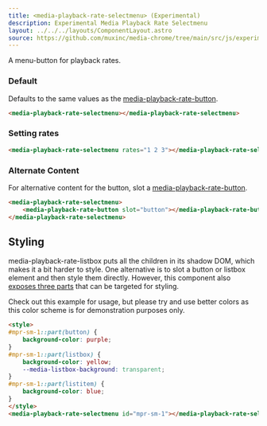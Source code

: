 ```yaml
---
title: <media-playback-rate-selectmenu> (Experimental)
description: Experimental Media Playback Rate Selectmenu
layout: ../../../layouts/ComponentLayout.astro
source: https://github.com/muxinc/media-chrome/tree/main/src/js/experimental/media-playback-rate-selectmenu.mjs
---
```


A menu-button for playback rates.

### Default

Defaults to the same values as the [media-playback-rate-button](./media-playback-rate-button).

<media-playback-rate-selectmenu></media-playback-rate-selectmenu>

```html
<media-playback-rate-selectmenu></media-playback-rate-selectmenu>
```

### Setting rates

<media-playback-rate-selectmenu rates="1 2 3"></media-playback-rate-selectmenu>

```html
<media-playback-rate-selectmenu rates="1 2 3"></media-playback-rate-selectmenu>
```

### Alternate Content

For alternative content for the button, slot a [media-playback-rate-button](./media-playback-rate-button).

<media-playback-rate-selectmenu>
    <media-playback-rate-button slot="button"></media-playback-rate-button>
</media-playback-rate-selectmenu>

```html
<media-playback-rate-selectmenu>
    <media-playback-rate-button slot="button"></media-playback-rate-button>
</media-playback-rate-selectmenu>
```

## Styling

media-playback-rate-listbox puts all the children in its shadow DOM, which makes it a bit harder to style. One alternative is to slot a button or listbox element and then style them directly. However, this component also [exposes three parts](#exposed-parts) that can be targeted for styling.

Check out this example for usage, but please try and use better colors as this color scheme is for demonstration purposes only.

<style>
#mpr-sm-1::part(button) {
    background-color: purple;
}
#mpr-sm-1::part(listbox) {
    background-color: yellow;
    --media-listbox-background: transparent;
}
#mpr-sm-1::part(listitem) {
    background-color: blue;
}
</style>
<media-playback-rate-selectmenu id="mpr-sm-1"></media-playback-rate-selectmenu>

```html
<style>
#mpr-sm-1::part(button) {
    background-color: purple;
}
#mpr-sm-1::part(listbox) {
    background-color: yellow;
    --media-listbox-background: transparent;
}
#mpr-sm-1::part(listitem) {
    background-color: blue;
}
</style>
<media-playback-rate-selectmenu id="mpr-sm-1"></media-playback-rate-selectmenu>
```
